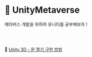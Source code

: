 # 🐰 UnityMetaverse
메타버스 개발을 위하여 유니티를 공부해보자 !

<br/>
<br/>

🥕 [Unity 3D - 문 열기 구현 방법](https://github.com/o3o-ovo3/UnityMetaverse/blob/main/DoorOpen.md)
